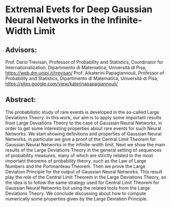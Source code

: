 # Extremal Evets for Deep Gaussian Neural Networks in the Infinite-Width Limit

## Advisors:
Prof. Dario Trevisan, Professor of Probability and Statistics, Coordinator for Internationalization, Dipartimento di Matematica, Università di Pisa, https://web.dm.unipi.it/trevisan/
Prof. Aikaterini Papagiannouli, Professor of Probability and Statistics, Dipartimento di Matematica, Università di Pisa, https://sites.google.com/view/katerinapapagiannouli/

## Abstract:
The probabilistic study of rare events is developed in the so-called Large Deviations Theory. In this work, our aim is to apply some important results from Large Deviations Theory to the case of Gaussian Neural Networks, in order to get some interesting properties about rare events for such Neural Networks. We start showing definitions and properties of Gaussian Neural Networks, in particular we give a proof of the Central Limit Theorem for Gaussian Neural Networks in the infinite-width limit. Next we show the main results of the Large Deviations Theory in the general setting of sequences of probability measures, many of which are strictly related to the most important theorems of probability theory, such as the Law of Large Numbers and the Portmanteau Theorem. Then we prove the Large Deviation Principle for the output of Gaussian Neural Networks. This result play the role of the Central Limit Theorem in the Large Deviations Theory, so the idea is to follow the same strategy used for Central Limit Theorem for Gaussian Neural Networks but using the related tools from the Large Deviations Theory. We conclude discussing about how to compute numerically some properties given by the Large Deviation Principle.
